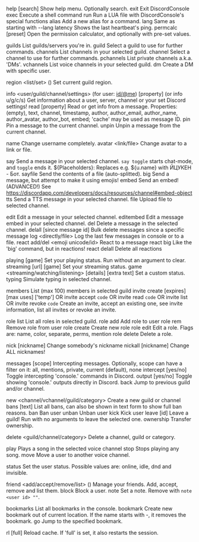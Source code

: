 help [search]   Show help menu. Optionally search.
exit    Exit DiscordConsole
exec    Execute a shell command
run     Run a LUA file with DiscordConsole's special functions
alias <command> <new command>   Add a new alias for a command.
lang <language> Same as starting with --lang
latency Shows the last heartbeat's ping.
permcalc [preset]       Open the permission calculator, and optionally with pre-set values.

guilds          List guilds/servers you're in.
guild <id>      Select a guild to use for further commands.
channels        List channels in your selected guild.
channel <id>    Select a channel to use for further commands.
pchannels       List private channels a.k.a. 'DMs'.
vchannels       List voice channels in your selected guild.
dm <user id>    Create a DM with specific user.

region <list/set> (<region>)    Set current guild region.

info <user/guild/channel/settings> (for user: <id/@me>) [property] (or info u/g/c/s)    Get information about a user, server, channel or your set Discord settings!
read <message id> [property]    Read or get info from a message. Properties: (empty), text, channel, timestamp, author, author_email, author_name, author_avatar, author_bot, embed; 'cache' may be used as message ID.
pin <message id>        Pin a message to the current channel.
unpin <message id>      Unpin a message from the current channel.

name <name>     Change username completely.
avatar <link/file>      Change avatar to a link or file.

say <stuff>     Send a message in your selected channel. `say toggle` starts chat-mode, and `toggle` ends it.
${Placeholders}:        Replaces e.g. ${u.name} with ЙЦУКЕН - Бот.
sayfile <path>  Send the contents of a file (auto-splitted).
big <stuff>     Send a message, but attempt to make it using emojis!
embed <json>    Send an embed! (ADVANCED!) See https://discordapp.com/developers/docs/resources/channel#embed-object
tts <stuff>     Send a TTS message in your selected channel.
file <file>     Upload file to selected channel.

edit <message id> <stuff>       Edit a message in your selected channel.
editembed <message id> <json>   Edit a message embed in your selected channel.
del <message id>        Delete a message in the selected channel.
delall [since message id]       Bulk delete messages since a specific message
log <directly/file> <amount OR filename>        Log the last few messages in console or to a file.
react add/del <message id> <emoji unicode/id>   React to a message
react big <message id> <stuff>  Like the 'big' command, but in reactions!
react delall <message id>       Delete all reactions

playing [game]  Set your playing status. Run without an argument to clear.
streaming [url] [game]  Set your streaming status.
game <streaming/watching/listening> <name> [details] [extra text]       Set a custom status.
typing  Simulate typing in selected channel.

members List (max 100) members in selected guild
invite create [expires] [max uses] ['temp'] OR invite accept `code` OR invite read `code` OR invite list OR invite revoke `code` Create an invite, accept an existing one, see invite information, list all invites or revoke an invite.

role list       List all roles in selected guild.
role add <user id> <role id>    Add role to user
role rem <user id> <role id>    Remove role from user
role create     Create new role
role edit <role id> <flag> <value>      Edit a role. Flags are: name, color, separate, perms, mention
role delete <role id>   Delete a role.

nick <id> [nickname]    Change somebody's nickname
nickall [nickname]      Change ALL nicknames!

messages [scope]        Intercepting messages. Optionally, scope can have a filter on it: all, mentions, private, current (default), none
intercept [yes/no]      Toggle intercepting 'console.' commands in Discord.
output [yes/no] Toggle showing 'console.' outputs directly in Discord.
back    Jump to previous guild and/or channel.

new <channel/vchannel/guild/category> <name>    Create a new guild or channel
bans [text]     List all bans, can also be shown in text form to show full ban reasons.
ban <user id> <optional reason> Ban user
unban <user id> Unban user
kick <user id> <optional reason>        Kick user
leave [id]      Leave a guild! Run with no arguments to leave the selected one.
ownership <id>  Transfer ownership.

delete <guild/channel/category> <id>    Delete a channel, guild or category.

play <dca audio file>   Plays a song in the selected voice channel
stop    Stops playing any song.
move <user id> <vchannel id>    Move a user to another voice channel.

status <value>  Set the user status. Possible values are: online, idle, dnd and invisible.

friend <add/accept/remove/list> (<user id>)     Manage your friends. Add, accept, remove and list them.
block <user id> Block a user.
note <user id> <note>   Set a note. Remove with `note <user id> ""`.

bookmarks       List all bookmarks in the console.
bookmark <name> Create new bookmark out of current location. If the name starts with -, it removes the bookmark.
go <bookmark>   Jump to the specified bookmark.

rl [full]       Reload cache. If 'full' is set, it also restarts the session.

